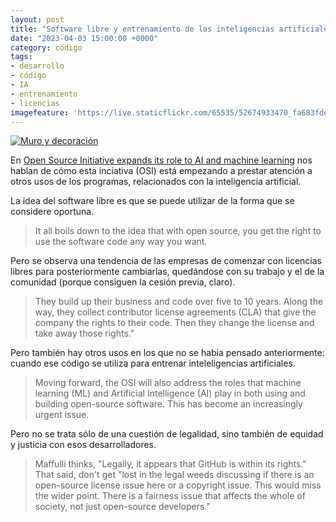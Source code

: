 ```yaml
---
layout: post
title: "Software libre y entrenamiento de las inteligencias artificiales"
date: "2023-04-03 15:00:00 +0000"
category: código
tags:
- desarrollo
- código
- IA
- entrenamiento
- licencias
imagefeature: 'https://live.staticflickr.com/65535/52674933470_fa683fdeac.jpg'
---
```

<a href="https://www.flickr.com/photos/fernand0/52674933470/" title="Muro y decoración "><img src="https://live.staticflickr.com/65535/52674933470_fa683fdeac.jpg" alt="Muro y decoración " class="img-responsive img-centered"></a>

En [Open Source Initiative expands its role to AI and machine learning](https://www.zdnet.com/article/open-source-initiative-expands-its-role-to-ai-and-machine-learning/) nos hablan de cómo esta inciativa (OSI) está empezando a prestar atención a otros usos de los programas, relacionados con la inteligencia artificial.

La idea del software libre es que se puede utilizar de la forma que se considere oportuna.

>  It all boils down to the idea that with open source, you get the right to use the software code any way you want.

Pero se observa una tendencia de las empresas de comenzar con licencias libres para posteriormente cambiarlas, quedándose con su trabajo y el de la comunidad (porque consiguen la cesión previa, claro).

> They build up their business and code over five to 10 years. Along the way, they collect contributor license agreements (CLA) that give the company the rights to their code. Then they change the license and take away those rights."

Pero también hay otros usos en los que no se había pensado anteriormente: cuando ese código se utiliza para entrenar inteleligencias artificiales.

> Moving forward, the OSI will also address the roles that machine learning (ML) and Artificial Intelligence (AI) play in both using and building open-source software. This has become an increasingly urgent issue.

Pero no se trata sólo de una cuestión de legalidad, sino también de equidad y justicia con esos desarrolladores.

> Maffulli thinks, "Legally, it appears that GitHub is within its rights." That said, don't get "lost in the legal weeds discussing if there is an open-source license issue here or a copyright issue. This would miss the wider point. There is a fairness issue that affects the whole of society, not just open-source developers."

